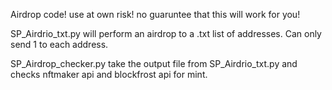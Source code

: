 Airdrop code! use at own risk! no guaruntee that this will work for you! 
 <br />

SP_Airdrio_txt.py will perform an airdrop to a .txt list of addresses. Can only send 1 to each address. 
 <br />

SP_Airdrop_checker.py take the output file from SP_Airdrio_txt.py and checks nftmaker api and blockfrost api for mint. 
